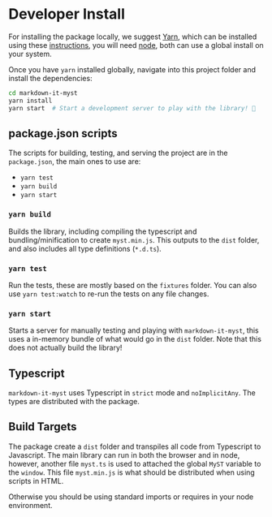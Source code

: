 # Developer Install

For installing the package locally, we suggest [Yarn](https://yarnpkg.com/), which can be installed using these [instructions](https://yarnpkg.com/getting-started/install), you will need [node](https://nodejs.org/), both can use a global install on your system.

Once you have `yarn` installed globally, navigate into this project folder and install the dependencies:

```bash
cd markdown-it-myst
yarn install
yarn start  # Start a development server to play with the library! 🚀
```

## package.json scripts

The scripts for building, testing, and serving the project are in the `package.json`, the main ones to use are:
* `yarn test`
* `yarn build`
* `yarn start`

### `yarn build`
Builds the library, including compiling the typescript and bundling/minification to create `myst.min.js`.
This outputs to the `dist` folder, and also includes all type definitions (`*.d.ts`).

### `yarn test`
Run the tests, these are mostly based on the `fixtures` folder. You can also use `yarn test:watch` to re-run the tests on any file changes.

### `yarn start`
Starts a server for manually testing and playing with `markdown-it-myst`, this uses a in-memory bundle of what would go in the `dist` folder. Note that this does not actually build the library!

## Typescript
`markdown-it-myst` uses Typescript in `strict` mode and `noImplicitAny`. The types are distributed with the package.

## Build Targets
The package create a `dist` folder and transpiles all code from Typescript to Javascript.
The main library can run in both the browser and in node, however, another file `myst.ts` is
used to attached the global `MyST` variable to the `window`. This file `myst.min.js`
is what should be distributed when using scripts in HTML.

Otherwise you should be using standard imports or requires in your node environment.
